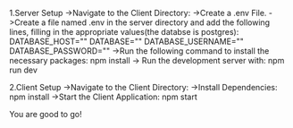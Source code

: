 1.Server Setup
   ->Navigate to the Client Directory:
   ->Create a .env File.
   ->Create a file named .env in the server directory and add the following lines, filling in the appropriate values(the databse is postgres):
    DATABASE_HOST=""
    DATABASE=""
    DATABASE_USERNAME=""
    DATABASE_PASSWORD=""
   ->Run the following command to install the necessary packages:
    npm install
   -> Run the development server with:
     npm run dev

2.Client Setup
  ->Navigate to the Client Directory:
  ->Install Dependencies:
    npm install
  ->Start the Client Application:
    npm start


You are good to go!
